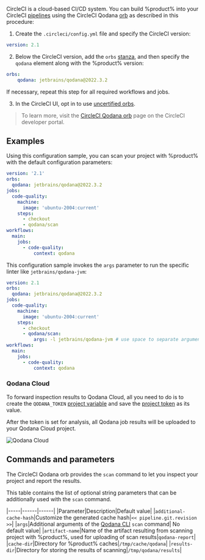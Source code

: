 [//]: # (title: CircleCI)

CircleCI is a cloud-based CI/CD system. You can build %product% into your CircleCI 
[pipelines](https://circleci.com/docs/concepts#pipelines) using the CircleCI Qodana 
[orb](https://circleci.com/docs/orb-concepts) as described in this procedure:

1. Create the `.circleci/config.yml` file and specify the CircleCI version:

```yaml
version: 2.1
```

2. Below the CircleCI version, add the <code>orbs</code> 
<a href="https://circleci.com/docs/orb-concepts#using-orbs-within-your-orb-and-register-time-resolution">stanza</a>, and 
then specify the <code>qodana</code> element along with the %product% version:

```yaml
orbs: 
    qodana: jetbrains/qodana@2022.3.2
```

If necessary, repeat this step for all required workflows and jobs.

3. In the CircleCI UI, opt in to use [uncertified orbs](https://circleci.com/docs/orbs-faq#using-uncertified-orbs). 

> To learn more, visit the [CircleCI Qodana orb](https://circleci.com/developer/orbs/orb/jetbrains/qodana) page on
> the CircleCI developer portal.

## Examples

Using this configuration sample, you can scan your project with %product% with the default configuration parameters:

```yaml
version: '2.1'
orbs:
  qodana: jetbrains/qodana@2022.3.2
jobs:
  code-quality:
    machine:
      image: 'ubuntu-2004:current'
    steps:
      - checkout
      - qodana/scan
workflows:
  main:
    jobs:
      - code-quality:
          context: qodana
```

This configuration sample invokes the `args` parameter to run the specific linter like `jetbrains/qodana-jvm`:

```yaml
version: 2.1
orbs:
  qodana: jetbrains/qodana@2022.3.2
jobs:
  code-quality:
    machine:
      image: 'ubuntu-2004:current'
    steps:
      - checkout
      - qodana/scan:
          args: -l jetbrains/qodana-jvm # use space to separate arguments
workflows:
  main:
    jobs:
      - code-quality:
          context: qodana
```

### Qodana Cloud

<chunk id="circleci-qodana-cloud">

To forward inspection results to Qodana Cloud, all you need to do is to create the `QODANA_TOKEN` [project variable](https://circleci.com/docs/set-environment-variable/#set-an-environment-variable-in-a-project) and
   save the [project token](https://www.jetbrains.com/help/qodana/cloud-projects.html#cloud-manage-projects) as its value.

After the token is set for analysis, all Qodana job results will be uploaded to your Qodana Cloud project.

</chunk>

![Qodana Cloud](https://user-images.githubusercontent.com/13538286/214899046-572649db-fe62-49b2-a368-b5d07737c1c1.gif)

## Commands and parameters

The CircleCI Qodana orb provides the `scan` command to let you inspect your project and report the results.

This table contains the list of optional string parameters that can be additionally used with the `scan` command.

[//]: # (TODO What are other options for additional-cache-hash?)
[//]: # (TODO What other options are available for artifact-name?)

|-----|------|------|
|Parameter|Description|Default value|
|`additional-cache-hash`|Customize the generated cache hash|`<< pipeline.git.revision >>`|
|`args`|Additional arguments of the [Qodana CLI](https://github.com/jetbrains/qodana-cli#scan) `scan` command| No default value|
|`artifact-name`|Name of the artifact resulting from scanning project with %product%, used for uploading of scan results|`qodana-report`|
|`cache-dir`|Directory for %product% caches|`/tmp/cache/qodana`|
|`results-dir`|Directory for storing the results of scanning|`/tmp/qodana/results`|